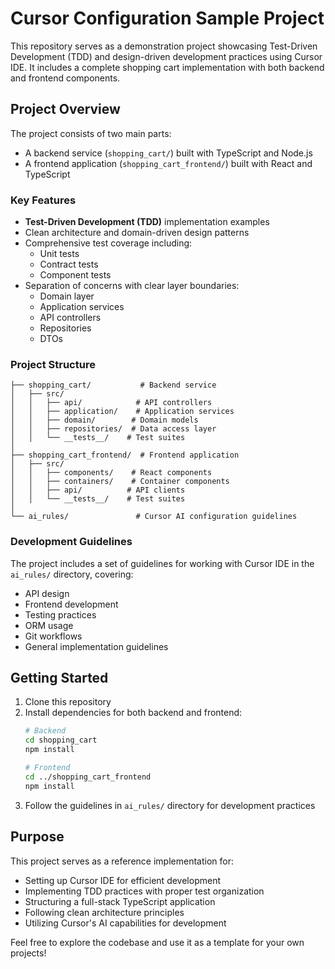 # Cursor Configuration Sample Project

This repository serves as a demonstration project showcasing Test-Driven Development (TDD) and design-driven development practices using Cursor IDE. It includes a complete shopping cart implementation with both backend and frontend components.

## Project Overview

The project consists of two main parts:
- A backend service (`shopping_cart/`) built with TypeScript and Node.js
- A frontend application (`shopping_cart_frontend/`) built with React and TypeScript

### Key Features

- **Test-Driven Development (TDD)** implementation examples
- Clean architecture and domain-driven design patterns
- Comprehensive test coverage including:
  - Unit tests
  - Contract tests
  - Component tests
- Separation of concerns with clear layer boundaries:
  - Domain layer
  - Application services
  - API controllers
  - Repositories
  - DTOs

### Project Structure

```
├── shopping_cart/           # Backend service
│   ├── src/
│   │   ├── api/            # API controllers
│   │   ├── application/    # Application services
│   │   ├── domain/        # Domain models
│   │   ├── repositories/  # Data access layer
│   │   └── __tests__/    # Test suites
│
├── shopping_cart_frontend/  # Frontend application
│   ├── src/
│   │   ├── components/    # React components
│   │   ├── containers/    # Container components
│   │   ├── api/          # API clients
│   │   └── __tests__/    # Test suites
│
└── ai_rules/               # Cursor AI configuration guidelines
```

### Development Guidelines

The project includes a set of guidelines for working with Cursor IDE in the `ai_rules/` directory, covering:
- API design
- Frontend development
- Testing practices
- ORM usage
- Git workflows
- General implementation guidelines

## Getting Started

1. Clone this repository
2. Install dependencies for both backend and frontend:
   ```bash
   # Backend
   cd shopping_cart
   npm install

   # Frontend
   cd ../shopping_cart_frontend
   npm install
   ```
3. Follow the guidelines in `ai_rules/` directory for development practices

## Purpose

This project serves as a reference implementation for:
- Setting up Cursor IDE for efficient development
- Implementing TDD practices with proper test organization
- Structuring a full-stack TypeScript application
- Following clean architecture principles
- Utilizing Cursor's AI capabilities for development

Feel free to explore the codebase and use it as a template for your own projects! 